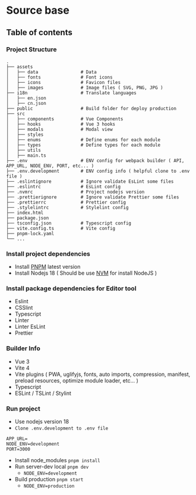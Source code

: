 # Source base

## Table of contents

### Project Structure

    .
    ├── assets
    │   ├── data                # Data
    │   ├── fonts               # Font icons
    │   ├── icons               # Favicon files
    │   ├── images              # Image files ( SVG, PNG, JPG )
    ├── i18n                    # Translate languages
    │   ├── en.json
    │   ├── cn.json
    ├── public                  # Build folder for deploy production
    ├── src
    │   ├── components          # Vue Components
    │   ├── hooks               # Vue 3 hooks
    │   ├── modals              # Modal view
    │   ├── styles
    │   ├── enums               # Define enums for each module
    │   ├── types               # Define types for each module
    │   ├── utils
    │   ├── main.ts
    ├── .env                    # ENV config for webpack builder ( API, APP_URL, NODE_ENV, PORT, etc... )
    ├── .env.development        # ENV config info ( helpful clone to .env file )
    ├── .eslintignore           # Ignore validate EsLint some files
    ├── .eslintrc               # EsLint config
    ├── .nvmrc                  # Project nodejs version
    ├── .prettierignore         # Ignore validate Prettier some files
    ├── .prettierrc             # Prettier config
    ├── .stylelintrc            # Stylelint config
    ├── index.html
    ├── package.json
    ├── tsconfig.json           # Typescript config
    ├── vite.config.ts          # Vite config
    ├── pnpm-lock.yaml
    └── ...

### Install project dependencies

- Install [PNPM](https://pnpm.io/) latest version
- Install Nodejs 18 ( Should be use [NVM](https://github.com/nvm-sh/nvm) for install NodeJS )

### Install package dependencies for Editor tool

- Eslint
- CSSlint
- Typescript
- Linter
- Linter EsLint
- Prettier

### Builder Info

- Vue 3
- Vite 4
- Vite plugins ( PWA, uglifyjs, fonts, auto imports, compression, manifest, preload resources, optimize module loader, etc... )
- Typescript
- ESLint / TSLint / Stylint

### Run project

- Use nodejs version 18
- `Clone .env.development to .env file`

```
APP_URL=
NODE_ENV=development
PORT=3000
```

- Install node_modules `pnpm install`
- Run server-dev local `pnpm dev`
  - `NODE_ENV=development`
- Build production `pnpm start`
  - `NODE_ENV=production`
